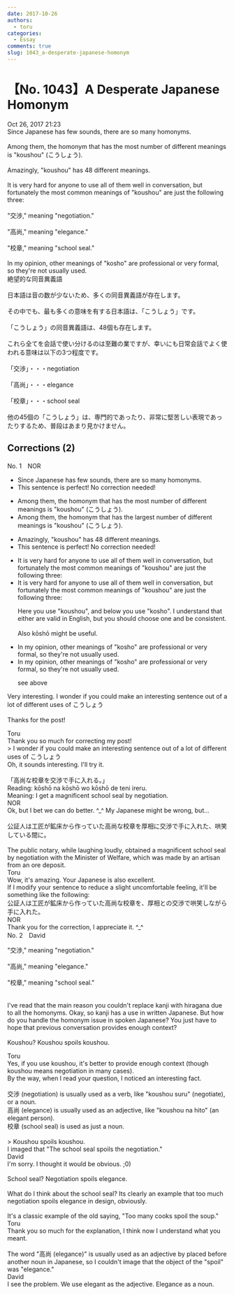 ```yaml
---
date: 2017-10-26
authors:
  - toru
categories:
  - Essay
comments: true
slug: 1043_a-desperate-japanese-homonym
---
```


# 【No. 1043】A Desperate Japanese Homonym
<div class="date">Oct 26, 2017 21:23</div>
<div id="post"><div id="body_show_ori">
Since Japanese has few sounds, there are so many homonyms.<br/><br/>Among them, the homonym that has the most number of different meanings is "koushou" (こうしょう).<br/><br/>Amazingly, "koushou" has 48 different meanings.<br/><br/>It is very hard for anyone to use all of them well in conversation, but fortunately the most common meanings of "koushou" are just the following three:<br/><br/>"交渉," meaning "negotiation."<br/><br/>"高尚," meaning "elegance."<br/><br/>"校章," meaning "school seal."<br/><br/>In my opinion, other meanings of "kosho" are professional or very formal, so they're not usually used.
</div></div>

<!-- more -->

<div id="post_ja"><div id="body_show_mo">
絶望的な同音異義語<br/><br/>日本語は音の数が少ないため、多くの同音異義語が存在します。<br/><br/>その中でも、最も多くの意味を有する日本語は、「こうしょう」です。<br/><br/>「こうしょう」の同音異義語は、48個も存在します。<br/><br/>これら全てを会話で使い分けるのは至難の業ですが、幸いにも日常会話でよく使われる意味は以下の3つ程度です。<br/><br/>「交渉」・・・negotiation<br/><br/>「高尚」・・・elegance<br/><br/>「校章」・・・school seal<br/><br/>他の45個の「こうしょう」は、専門的であったり、非常に堅苦しい表現であったりするため、普段はあまり見かけません。
</div></div>

## Corrections (2)
<div id="block"><div class="first_name"> No. 1　<span class="just_name">NOR</span></div><div id="block2">
<ul class="correction_field">
<li class="incorrect">Since Japanese has few sounds, there are so many homonyms.</li>
<li class="corrected perfect">This sentence is perfect! No correction needed!</li>
</ul>
<ul class="correction_field">
<li class="incorrect">Among them, the homonym that has the most number of different meanings is "koushou" (こうしょう).</li>
<li class="corrected correct">
Among them, the homonym that has the <span class="f_red">largest</span> number of different meanings is "koushou" (こうしょう).
</li>
</ul>
<ul class="correction_field">
<li class="incorrect">Amazingly, "koushou" has 48 different meanings.</li>
<li class="corrected perfect">This sentence is perfect! No correction needed!</li>
</ul>
<ul class="correction_field">
<li class="incorrect">It is very hard for anyone to use all of them well in conversation, but fortunately the most common meanings of "koushou" are just the following three:</li>
<li class="corrected correct">
It is very hard for anyone to use all of them well in conversation, but fortunately the most common meanings of "<span class="f_blue">koushou</span>" are just the following three:
<p class="correction_comment">Here you use "koushou", and below you use "kosho". I understand that either are valid in English, but you should choose one and be consistent.<br/><br/>Also kōshō might be useful.</p>
</li>
</ul>
<ul class="correction_field">
<li class="incorrect">In my opinion, other meanings of "kosho" are professional or very formal, so they're not usually used.</li>
<li class="corrected correct">
In my opinion, other meanings of "<span class="f_blue">kosho</span>" are professional or very formal, so they're not usually used.
<p class="correction_comment">see above</p>
</li>
</ul>
<p class="comment_small">
 Very interesting. I wonder if you could make an interesting sentence out of a lot of different uses of こうしょう
 <br/>
 <br/>
 Thanks for the post!
</p>

</div><div class="name"><span class="just_name">Toru</span><br>
Thank you so much for correcting my post!<br/>&gt; I wonder if you could make an interesting sentence out of a lot of different uses of こうしょう<br/>Oh, it sounds interesting. I'll try it.<br/><br/>「高尚な校章を交渉で手に入れる。」<br/>Reading: kōshō na kōshō wo kōshō de teni ireru.<br/>Meaning: I get a magnificent school seal by negotiation.
</div>
<div class="name"><span class="just_name">NOR</span><br>
Ok, but I bet we can do better. ^_^ My Japanese might be wrong, but...<br/><br/>公証人は工匠が鉱床から作っていた高尚な校章を厚相に交渉で手に入れた、哄笑している間に。<br/><br/>The public notary, while laughing loudly, obtained a magnificent school seal by negotiation with the Minister of Welfare, which was made by an artisan from an ore deposit.
</div>
<div class="name"><span class="just_name">Toru</span><br>
Wow, it's amazing. Your Japanese is also excellent. <br/>If I modify your sentence to reduce a slight uncomfortable feeling, it'll be something like the following:<br/>公証人は工匠が鉱床から作っていた高尚な校章を、厚相との交渉で哄笑しながら手に入れた。
</div>
<div class="name"><span class="just_name">NOR</span><br>
Thank you for the correction, I appreciate it. ^_^
</div>
</div>
<div id="block"><div class="first_name"> No. 2　<span class="just_name">David</span></div><div id="block2">
<p class="comment_small">
 "交渉," meaning "negotiation."
 <br/>
 <br/>
 "高尚," meaning "elegance."
 <br/>
 <br/>
 "校章," meaning "school seal."
 <br/>
 <br/>
 <br/>
 I've read that the main reason you couldn't replace kanji  with hiragana due to all the homonyms. Okay, so kanji has a use in written Japanese. But how do you handle the homonym issue in spoken Japanese? You just have to hope that previous conversation provides enough context?
 <br/>
 <br/>
 Koushou? Koushou spoils koushou.
 <br/>
</p>

</div><div class="name"><span class="just_name">Toru</span><br>
Yes, if you use koushou, it's better to provide enough context (though koushou means negotiation in many cases).<br/>By the way, when I read your question, I noticed an interesting fact.<br/><br/>交渉 (negotiation) is usually used as a verb, like "koushou suru" (negotiate), or a noun.<br/>高尚 (elegance) is usually used as an adjective, like "koushou na hito" (an elegant person).<br/>校章 (school seal) is used as just a noun.<br/><br/>&gt; Koushou spoils koushou.<br/>I imaged that "The school seal spoils the negotiation."
</div>
<div class="name"><span class="just_name">David</span><br>
I'm sorry. I thought it would be obvious. ;0)<br/><br/>School seal? Negotiation spoils elegance.<br/><br/>What do I think about the school seal? Its clearly an example that too much negotiation  spoils elegance in design, obviously.<br/><br/>It's a classic example of the old saying, "Too many cooks spoil the soup."
</div>
<div class="name"><span class="just_name">Toru</span><br>
Thank you so much for the explanation, I think now I understand what you meant.<br/><br/>The word "高尚 (elegance)" is usually used as an adjective by placed before another noun in Japanese, so I couldn't image that the object of the "spoil" was "elegance."
</div>
<div class="name"><span class="just_name">David</span><br>
I see the problem. We use elegant as the adjective. Elegance as a noun. <br/><br/>
</div>
</div>
